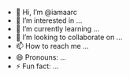 - 👋 Hi, I’m @iamaarc
- 👀 I’m interested in ...
- 🌱 I’m currently learning ...
- 💞️ I’m looking to collaborate on ...
- 📫 How to reach me ...
- 😄 Pronouns: ...
- ⚡ Fun fact: ...

<!---
iamaarc/iamaarc is a ✨ special ✨ repository because its `README.md` (this file) appears on your GitHub profile.
You can click the Preview link to take a look at your changes.
--->
